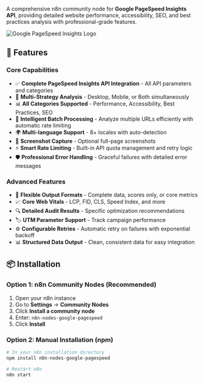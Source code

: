 A comprehensive n8n community node for **Google PageSpeed Insights API**, providing detailed website performance, accessibility, SEO, and best practices analysis with professional-grade features.

![Google PageSpeed Insights Logo](https://www.gstatic.com/pagespeed/insights/ui/logo/favicon_48.png)

## 🚀 Features

### Core Capabilities
- ✅ **Complete PageSpeed Insights API Integration** - All API parameters and categories
- 📱 **Multi-Strategy Analysis** - Desktop, Mobile, or Both simultaneously  
- 📊 **All Categories Supported** - Performance, Accessibility, Best Practices, SEO
- 🔄 **Intelligent Batch Processing** - Analyze multiple URLs efficiently with automatic rate limiting
- 🌍 **Multi-language Support** - 8+ locales with auto-detection
- 📸 **Screenshot Capture** - Optional full-page screenshots
- ⚡ **Smart Rate Limiting** - Built-in API quota management and retry logic
- 🛡️ **Professional Error Handling** - Graceful failures with detailed error messages

### Advanced Features
- 🎯 **Flexible Output Formats** - Complete data, scores only, or core metrics
- 📈 **Core Web Vitals** - LCP, FID, CLS, Speed Index, and more
- 🔍 **Detailed Audit Results** - Specific optimization recommendations
- 🏷️ **UTM Parameter Support** - Track campaign performance
- ⚙️ **Configurable Retries** - Automatic retry on failures with exponential backoff
- 📊 **Structured Data Output** - Clean, consistent data for easy integration

## 📦 Installation

### Option 1: n8n Community Nodes (Recommended)
1. Open your n8n instance
2. Go to **Settings** → **Community Nodes**
3. Click **Install a community node**
4. Enter: `n8n-nodes-google-pagespeed`
5. Click **Install**

### Option 2: Manual Installation (npm)
```bash
# In your n8n installation directory
npm install n8n-nodes-google-pagespeed

# Restart n8n
n8n start